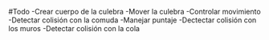 #Todo
-Crear cuerpo de la culebra
-Mover la culebra
-Controlar movimiento
-Detectar colisión con la comuda
-Manejar puntaje
-Dectectar colisión con los muros
-Detectar colisión con la cola